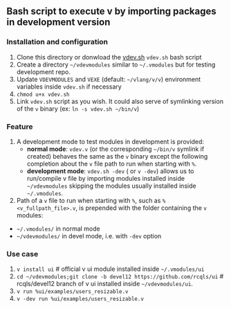 ## Bash script to execute v by importing packages in development version

### Installation and configuration

1. Clone this directory or donwload the [vdev.sh](https://raw.githubusercontent.com/rcqls/vdev/master/vdev.sh) `vdev.sh` bash script
1. Create a directory `~/vdevmodules` similar to `~/.vmodules` but for testing development repo.
1. Update `VDEVMODULES` and `VEXE` (default: `~/vlang/v/v`) environment variables inside `vdev.sh` if necessary
1. `chmod u+x vdev.sh`
1. Link `vdev.sh` script as you wish. It could also serve of symlinking version of the `v` binary (ex: `ln -s vdev.sh ~/bin/v`)

### Feature

1. A development mode to test modules in development is provided: 
    * **normal mode**: `vdev.v` (or the corresponding `~/bin/v` symlink if created) behaves the same as the `v` binary except the following completion about the `v` file path to run when starting with `%`.
    * **development mode**: `vdev.sh -dev` ( or `v -dev`) allows us to run/compile v file by importing modules installed inside `~/vdevmodules` skipping the modules usually installed inside `~/.vmodules`.
1. Path of a `v` file to run when starting with `%`, such as `%<v_fullpath_file>.v`, is prepended with the folder containing the `v` modules:

* `~/.vmodules/` in normal mode
* `~/vdevmodules/` in devel mode, i.e. with `-dev` option 
### Use case

1. `v install ui` # official v ui module installed inside `~/.vmodules/ui`
1. `cd ~/vdevmodules;git clone -b devel12 https://github.com/rcqls/ui` # rcqls/devel12 branch of v ui installed inside `~/vdevmodules/ui`.
1. `v run %ui/examples/users_resizable.v`
1. `v -dev run %ui/examples/users_resizable.v`